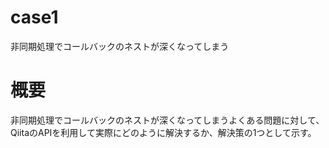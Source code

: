 # case1

非同期処理でコールバックのネストが深くなってしまう

# 概要
非同期処理でコールバックのネストが深くなってしまうよくある問題に対して、
QiitaのAPIを利用して実際にどのように解決するか、解決策の1つとして示す。

